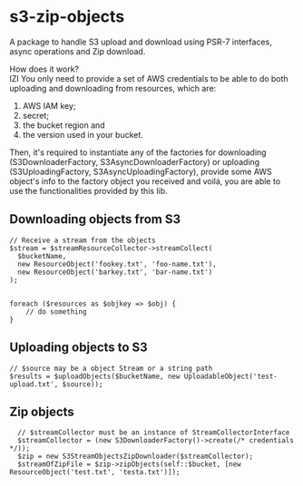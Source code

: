 # s3-zip-objects

A package to handle S3 upload and download using PSR-7 interfaces, async operations and Zip download.

How does it work?
<br>
IZI
You only need to provide a set of AWS credentials to be able to do both uploading and downloading from resources, which are:

1. AWS IAM key;
2. secret;
3. the bucket region and
4. the version used in your bucket.

Then, it's required to instantiate any of the factories for downloading (S3DownloaderFactory, S3AsyncDownloaderFactory) or uploading (S3UploadingFactory, S3AsyncUploadingFactory), provide some AWS object's info to the factory object you received and voilá, you are able to use the functionalities provided by this lib.

## Downloading objects from S3

```
// Receive a stream from the objects
$stream = $streamResourceCollector->streamCollect(
  $bucketName,
  new ResourceObject('fookey.txt', 'foo-name.txt'),
  new ResourceObject('barkey.txt', 'bar-name.txt')
);


foreach ($resources as $objkey => $obj) {
    // do something
}

```

## Uploading objects to S3

```
// $source may be a object Stream or a string path
$results = $uploadObjects($bucketName, new UploadableObject('test-upload.txt', $source));

```

## Zip objects

```
  // $streamCollector must be an instance of StreamCollectorInterface
  $streamCollector = (new S3DownloaderFactory()->create(/* credentials */));
  $zip = new S3StreamObjectsZipDownloader($streamCollector);
  $streamOfZipFile = $zip->zipObjects(self::$bucket, [new ResourceObject('test.txt', 'testa.txt')]);

```
